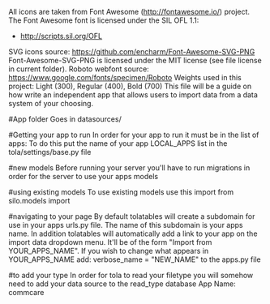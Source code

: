 All icons are taken from Font Awesome (http://fontawesome.io/) project.
The Font Awesome font is licensed under the SIL OFL 1.1:
- http://scripts.sil.org/OFL

SVG icons source: https://github.com/encharm/Font-Awesome-SVG-PNG
Font-Awesome-SVG-PNG is licensed under the MIT license (see file license
in current folder).
Roboto webfont source: https://www.google.com/fonts/specimen/Roboto
Weights used in this project: Light (300), Regular (400), Bold (700)
This file will be a guide on how write an independent app that allows users
to import data from a data system of your choosing.

#App folder
Goes in datasources/

#Getting your app to run
In order for your app to run it must be in the list of apps:
To do this put the name of your app LOCAL_APPS list in the tola/settings/base.py file

#new models
Before running your server you'll have to run migrations in order for the server to use your apps
models

#using existing models
To use existing models use this import
from silo.models import <Model name here>

#navigating to your page
By default tolatables will create a subdomain for use in your apps urls.py file. The name of this
subdomain is your apps name.
In addition tolatables will automatically add a link to your app on the import data dropdown menu.
It'll be of the form "Import from YOUR_APPS_NAME". If you wish to change what appears in
YOUR_APPS_NAME add:
  verbose_name = "NEW_NAME"
to the apps.py file

#to add your type
In order for tola to read your filetype you will somehow need to add your data source to the
read_type database
App Name:
commcare
